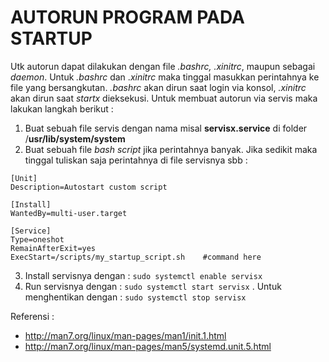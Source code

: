 # AUTORUN PROGRAM PADA STARTUP
Utk autorun dapat dilakukan dengan file *.bashrc, .xinitrc*, maupun sebagai *daemon*. Untuk *.bashrc* dan .*xinitrc* maka tinggal masukkan perintahnya ke file yang bersangkutan. *.bashrc* akan dirun saat login via konsol, *.xinitrc* akan dirun saat *startx* dieksekusi. Untuk membuat autorun via servis maka lakukan langkah berikut :

1. Buat sebuah file servis dengan nama misal **servisx.service** di folder /**usr/lib/system/system**
2. Buat sebuah file *bash script* jika perintahnya banyak. Jika sedikit maka tinggal tuliskan saja perintahnya di file servisnya sbb :
 ```
 [Unit]
 Description=Autostart custom script

 [Install]
 WantedBy=multi-user.target

 [Service]
 Type=oneshot
 RemainAfterExit=yes
 ExecStart=/scripts/my_startup_script.sh	#command here
 ```

3. Install servisnya dengan : ```sudo systemctl enable servisx```
4. Run servisnya dengan : `sudo systemctl start servisx` . Untuk menghentikan dengan : `sudo systemctl stop servisx`

Referensi :
- http://man7.org/linux/man-pages/man1/init.1.html
- http://man7.org/linux/man-pages/man5/systemd.unit.5.html
